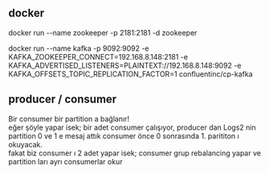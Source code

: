 ## docker 
docker run --name zookeeper -p 2181:2181 -d zookeeper

docker run --name kafka -p 9092:9092 -e KAFKA_ZOOKEEPER_CONNECT=192.168.8.148:2181 -e KAFKA_ADVERTISED_LISTENERS=PLAINTEXT://192.168.8.148:9092 -e KAFKA_OFFSETS_TOPIC_REPLICATION_FACTOR=1 confluentinc/cp-kafka


## producer / consumer 

Bir consumer bir partition a bağlanır!<br/>
eğer şöyle yapar isek;
bir adet consumer çalışıyor,
producer dan Logs2 nin partition 0 ve 1 e mesaj attık 
consumer önce 0 sonrasında 1. parititon ı okuyacak.<br/>
 fakat biz consumer ı 2 adet yapar isek; 
 consumer grup rebalancing yapar ve partition ları ayrı consumerlar okur